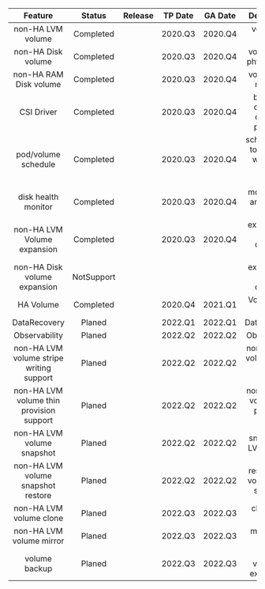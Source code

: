 |        Feature       |   Status      |  Release  |   TP Date  |    GA Date   |                Description               |
| :---: | :---: | :---: | :---: | :---: | :---: |
|    non-HA LVM volume      |   Completed   |       |  2020.Q3   |   2020.Q4    |  volume by LVM |
|    non-HA Disk volume   |   Completed   |       |  2020.Q3   |   2020.Q4    |  volume by a physical disk |
|    non-HA RAM Disk volume   |   Completed   |       |  2020.Q3   |   2020.Q4    |  volume by a ram disk |
|      CSI Driver      |   Completed   |       |  2020.Q3   |   2020.Q4    |  basic CSI driver for dynamic provision |
| pod/volume schedule  |   Completed   |       |  2020.Q3   |   2020.Q4    |  schedule pod to the node where the volume locates |
| disk health monitor  |   Completed   |       |  2020.Q3   |   2020.Q4    |  monitor disk and predict failure |
| non-HA LVM Volume expansion |   Completed   |       |  2020.Q3   |   2020.Q4    |  expand LVM volume capacity online |
| non-HA Disk volume expansion  |   NotSupport   |   |    |    |  expand Disk volume capacity |
| HA Volume     |  Completed  |      |  2020.Q4  |   2021.Q1   |  Volume with HA |
| DataRecovery    |   Planed   |      |  2022.Q1  |   2022.Q1   |  DataRecovery |
| Observability    |   Planed   |      |  2022.Q2  |   2022.Q2   |  Observability |
| non-HA LVM volume stripe writing support    |   Planed   |      |  2022.Q2  |   2022.Q2   |  non-HA LVM volume stripe writing support |
| non-HA LVM volume thin provision support    |   Planed   |      |  2022.Q2  |   2022.Q2   |  non-HA LVM volume thin provision support |
| non-HA LVM volume snapshot  |   Planed   |       |  2022.Q2   |   2022.Q2    |  snapshot of LVM volume |
| non-HA LVM volume snapshot restore |   Planed   |      |  2022.Q2   |   2022.Q2 |  restore LVM volume from snapshot |
| non-HA LVM volume clone     |   Planed   |   |  2022.Q3  |  2022.Q3    |  clone LVM volume |
| non-HA LVM volume mirror     |   Planed   |   |  2022.Q3  |  2022.Q3    |  mirror LVM volume |
| volume backup     |   Planed   |      |  2022.Q3  |  2022.Q3    |  backup volume to external S3 |